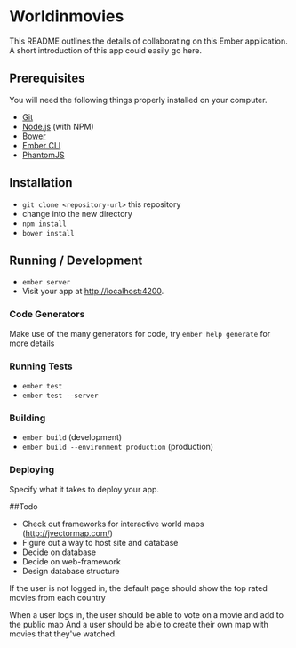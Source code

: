 # Worldinmovies

This README outlines the details of collaborating on this Ember application.
A short introduction of this app could easily go here.

## Prerequisites

You will need the following things properly installed on your computer.

* [Git](http://git-scm.com/)
* [Node.js](http://nodejs.org/) (with NPM)
* [Bower](http://bower.io/)
* [Ember CLI](http://www.ember-cli.com/)
* [PhantomJS](http://phantomjs.org/)

## Installation

* `git clone <repository-url>` this repository
* change into the new directory
* `npm install`
* `bower install`

## Running / Development

* `ember server`
* Visit your app at [http://localhost:4200](http://localhost:4200).

### Code Generators

Make use of the many generators for code, try `ember help generate` for more details

### Running Tests

* `ember test`
* `ember test --server`

### Building

* `ember build` (development)
* `ember build --environment production` (production)

### Deploying

Specify what it takes to deploy your app.


##Todo
* Check out frameworks for interactive world maps (http://jvectormap.com/)
* Figure out a way to host site and database
* Decide on database
* Decide on web-framework
* Design database structure

If the user is not logged in, the default page should show the top rated movies from each country

When a user logs in, the user should be able to vote on a movie and add to the public map
And a user should be able to create their own map with movies that they've watched.

